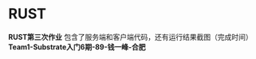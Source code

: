 # RUST
**RUST第三次作业**
包含了服务端和客户端代码，还有运行结果截图（完成时间）
                 **Team1-Substrate入门6期-89-钱一峰-合肥**
